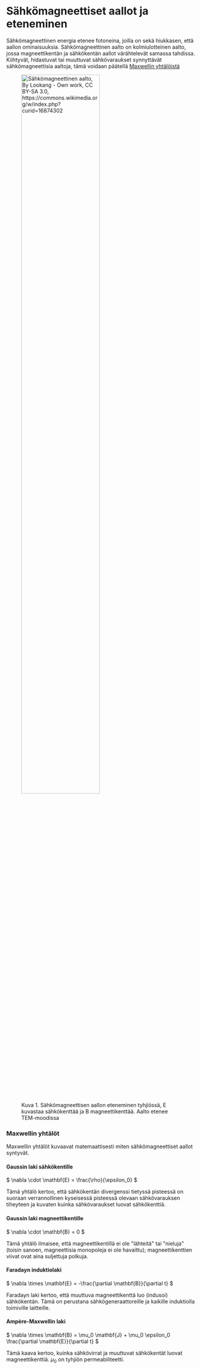 # Sähkömagneettiset aallot ja eteneminen

Sähkömagneettinen energia etenee fotoneina, joilla on sekä hiukkasen, että aallon ominaisuuksia. Sähkömagneettinen aalto on kolmiulotteinen aalto, jossa magneettikentän ja sähkökentän aallot värähtelevät samassa tahdissa. Kiihtyvät, hidastuvat tai muuttuvat sähkövaraukset synnyttävät sähkömagneettisia aaltoja, tämä voidaan päätellä [Maxwellin yhtälöistä](#maxwellin-yhtälöt)

<figure>
  <img src="/RFkurssi/Electromagneticwave3D.gif" alt="Sähkömagneettinen aalto, By Lookang - Own work, CC BY-SA 3.0, https://commons.wikimedia.org/w/index.php?curid=16874302" style="width: 70%;">
  <figcaption>Kuva 1. Sähkömagneettisen aallon eteneminen tyhjiössä, E kuvastaa sähkökenttää ja B magneettikenttää. Aalto etenee TEM-moodissa</figcaption>
</figure>
<p></p>

### Maxwellin yhtälöt

Maxwellin yhtälöt kuvaavat matemaattisesti miten sähkömagneettiset aallot syntyvät.

#### Gaussin laki sähkökentille

$
\nabla \cdot \mathbf{E} = \frac{\rho}{\epsilon_0}
$

Tämä yhtälö kertoo, että sähkökentän divergenssi tietyssä pisteessä on suoraan verrannollinen kyseisessä pisteessä olevaan sähkövarauksen tiheyteen ja kuvaten kuinka sähkövaraukset luovat sähkökenttiä.

#### Gaussin laki magneettikentille

$
\nabla \cdot \mathbf{B} = 0
$

Tämä yhtälö ilmaisee, että magneettikentillä ei ole "lähteitä" tai "nieluja" (toisin sanoen, magneettisia monopoleja ei ole havaittu); magneettikenttien viivat ovat aina suljettuja polkuja.

#### Faradayn induktiolaki

$
\nabla \times \mathbf{E} = -\frac{\partial \mathbf{B}}{\partial t}
$

Faradayn laki kertoo, että muuttuva magneettikenttä luo (indusoi) sähkökentän. Tämä on perustana sähkögeneraattoreille ja kaikille induktiolla toimiville laitteille.

#### Ampère-Maxwellin laki

$
\nabla \times \mathbf{B} = \mu_0 \mathbf{J} + \mu_0 \epsilon_0 \frac{\partial \mathbf{E}}{\partial t}
$

Tämä kaava kertoo, kuinka sähkövirrat ja muuttuvat sähkökentät luovat magneettikenttiä. $\mu_0$ on tyhjiön permeabiliteetti.
